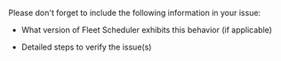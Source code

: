 Please don't forget to include the following information in your issue:

- What version of Fleet Scheduler exhibits this behavior (if applicable)

- Detailed steps to verify the issue(s)
